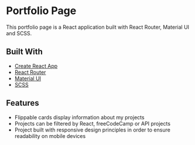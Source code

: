 # Portfolio Page

This portfolio page is a React application built with React Router, Material UI and SCSS.  

## Built With

* [Create React App](https://github.com/facebookincubator/create-react-app)
* [React Router](https://reacttraining.com/react-router/core/guides/philosophy)
* [Material UI](https://material-ui.com/)
* [SCSS](https://sass-lang.com/)

## Features

* Flippable cards display information about my projects
* Projects can be filtered by React, freeCodeCamp or API projects
* Project built with responsive design principles in order to ensure readability on mobile devices
